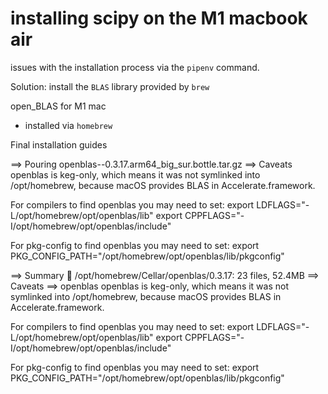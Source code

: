 # installing scipy on the M1 macbook air

issues with the installation process via the `pipenv` command. 

Solution: install the `BLAS` library provided by `brew`

 open_BLAS for M1 mac 

- installed via `homebrew`

Final installation guides

==> Pouring openblas--0.3.17.arm64_big_sur.bottle.tar.gz
==> Caveats
openblas is keg-only, which means it was not symlinked into /opt/homebrew,
because macOS provides BLAS in Accelerate.framework.

For compilers to find openblas you may need to set:
  export LDFLAGS="-L/opt/homebrew/opt/openblas/lib"
  export CPPFLAGS="-I/opt/homebrew/opt/openblas/include"

For pkg-config to find openblas you may need to set:
  export PKG_CONFIG_PATH="/opt/homebrew/opt/openblas/lib/pkgconfig"

==> Summary
🍺  /opt/homebrew/Cellar/openblas/0.3.17: 23 files, 52.4MB
==> Caveats
==> openblas
openblas is keg-only, which means it was not symlinked into /opt/homebrew,
because macOS provides BLAS in Accelerate.framework.

For compilers to find openblas you may need to set:
  export LDFLAGS="-L/opt/homebrew/opt/openblas/lib"
  export CPPFLAGS="-I/opt/homebrew/opt/openblas/include"

For pkg-config to find openblas you may need to set:
  export PKG_CONFIG_PATH="/opt/homebrew/opt/openblas/lib/pkgconfig"

